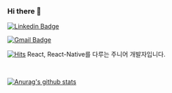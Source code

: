 ### Hi there 👋

<!--
**PakChanYoung/PakChanYoung** is a ✨ _special_ ✨ repository because its `README.md` (this file) appears on your GitHub profile.

Here are some ideas to get you started:

- 🔭 I’m currently working on ...
- 🌱 I’m currently learning ...
- 👯 I’m looking to collaborate on ...
- 🤔 I’m looking for help with ...
- 💬 Ask me about ...
- 📫 How to reach me: ...
- 😄 Pronouns: ...
- ⚡ Fun fact: ...
-->

<!--  [![Tech Blog Badge](http://img.shields.io/badge/-Tech%20blog-black?style=flat-square&logo=github&link=https://zzsza.github.io/)](https://zzsza.github.io/) ->

<!--  [![Facebook Badge](https://img.shields.io/badge/facebook-1877f2?style=flat-square&logo=facebook&logoColor=white&link=https://www.facebook.com/1995c.y)](https://www.facebook.com/1995c.y/) -->
	
  [![Linkedin Badge](https://img.shields.io/badge/-LinkedIn-blue?style=flat-square&logo=Linkedin&logoColor=white&link=https://www.linkedin.com/in/chanyoung-pak-69b4751b1/)](https://www.linkedin.com/in/chanyoung-pak-69b4751b1/)
	
  [![Gmail Badge](https://img.shields.io/badge/Gmail-d14836?style=flat-square&logo=Gmail&logoColor=white&link=mailto:cksdud3037@gmail.com)](mailto:cksdud3037@gmail.com)


[![Hits](https://hits.seeyoufarm.com/api/count/incr/badge.svg?url=https%3A%2F%2Fgithub.com%2Fcksdud3037%2Fhit-counter&count_bg=%233EC6E1&title_bg=%23555555&icon=&icon_color=%23E7E7E7&title=hits&edge_flat=false)](https://hits.seeyoufarm.com)  React, React-Native를 다루는 주니어 개발자입니다.
 
<br/>

[![Anurag's github stats](https://github-readme-stats.vercel.app/api?username=PakChanYoung)](https://github.com/anuraghazra/github-readme-stats)
